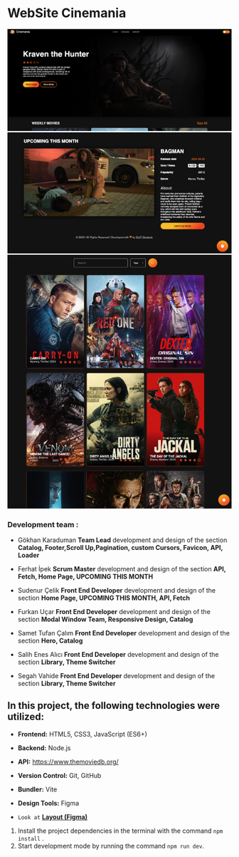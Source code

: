 # WebSite Cinemania

![Web Page](./assets/home.png)
![Web Page](./assets/upcoming.png)
![Web Page](./assets/catolog.png)



### Development team :

- Gökhan Karaduman **Team Lead** development and design of the section **Catalog, Footer,Scroll Up,Pagination, custom Cursors, Favicon, API, Loader**

- Ferhat İpek **Scrum Master** development and design of the section
  **API, Fetch, Home Page, UPCOMING THIS MONTH**

- Sudenur Çelik **Front End Developer** development and design of the section
  **Home Page, UPCOMING THIS MONTH, API, Fetch**

- Furkan Uçar **Front End Developer** development and design of the section
  **Modal Window Team, Responsive Design, Catalog**

- Samet Tufan Çalım **Front End Developer** development and design of the
  section **Hero, Catalog**

- Salih Enes Alıcı **Front End Developer** development and design of the section
  **Library, Theme Switcher**

- Segah Vahide **Front End Developer** development and design of the
  section **Library, Theme Switcher**



## In this project, the following technologies were utilized:

- **Frontend:** HTML5, CSS3, JavaScript (ES6+)
- **Backend:** Node.js
- **API:** https://www.themoviedb.org/
- **Version Control:** Git, GitHub
- **Bundler:** Vite
- **Design Tools:** Figma




- `Look at`
  [**Layout (Figma)**](https://www.figma.com/file/z7VY1GvA5xVR2ix7xeOfxx/Cinemania?node-id=0%3A1&t=5JeXJy1vNB96LXPG-1)

1. Install the project dependencies in the terminal with the command
   `npm install` .
2. Start development mode by running the command `npm run dev`.